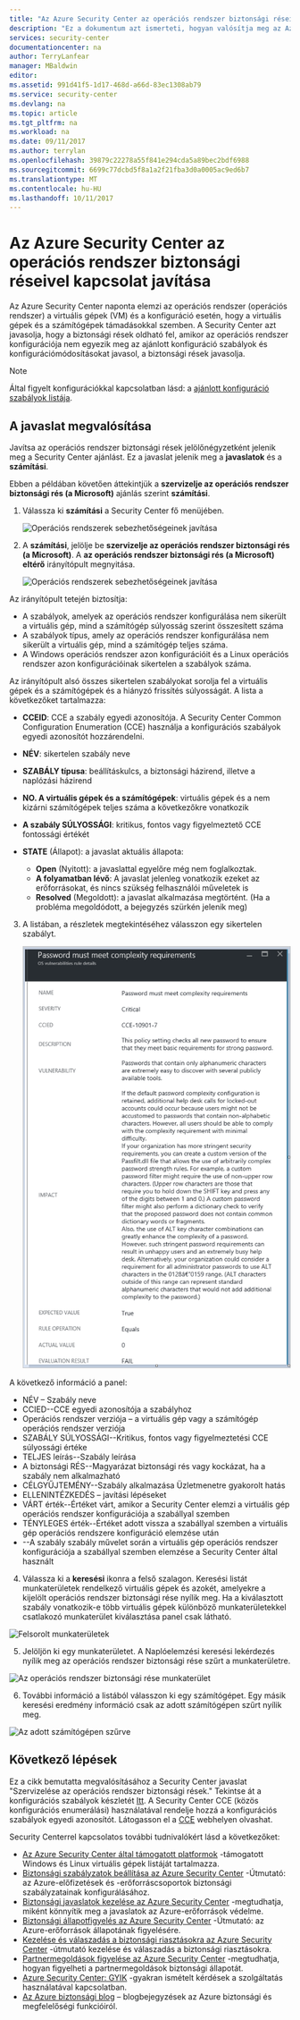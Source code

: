 ```yaml
---
title: "Az Azure Security Center az operációs rendszer biztonsági réseivel kapcsolat javítása |} Microsoft Docs"
description: "Ez a dokumentum azt ismerteti, hogyan valósítja meg az Azure Security Center ajánlás ** szervizelje az operációs rendszer biztonsági rések **."
services: security-center
documentationcenter: na
author: TerryLanfear
manager: MBaldwin
editor: 
ms.assetid: 991d41f5-1d17-468d-a66d-83ec1308ab79
ms.service: security-center
ms.devlang: na
ms.topic: article
ms.tgt_pltfrm: na
ms.workload: na
ms.date: 09/11/2017
ms.author: terrylan
ms.openlocfilehash: 39879c22278a55f841e294cda5a89bec2bdf6988
ms.sourcegitcommit: 6699c77dcbd5f8a1a2f21fba3d0a0005ac9ed6b7
ms.translationtype: MT
ms.contentlocale: hu-HU
ms.lasthandoff: 10/11/2017
---
```

# <a name="remediate-os-vulnerabilities-in-azure-security-center"></a>Az Azure Security Center az operációs rendszer biztonsági réseivel kapcsolat javítása
Az Azure Security Center naponta elemzi az operációs rendszer (operációs rendszer) a virtuális gépek (VM) és a konfiguráció esetén, hogy a virtuális gépek és a számítógépek támadásokkal szemben. A Security Center azt javasolja, hogy a biztonsági rések oldható fel, amikor az operációs rendszer konfigurációja nem egyezik meg az ajánlott konfiguráció szabályok és konfigurációmódosításokat javasol, a biztonsági rések javasolja.

> [!NOTE]
> Által figyelt konfigurációkkal kapcsolatban lásd: a [ajánlott konfiguráció szabályok listája](https://gallery.technet.microsoft.com/Azure-Security-Center-a789e335).
>
>

## <a name="implement-the-recommendation"></a>A javaslat megvalósítása
Javítsa az operációs rendszer biztonsági rések jelölőnégyzetként jelenik meg a Security Center ajánlást. Ez a javaslat jelenik meg a **javaslatok** és a **számítási**.

Ebben a példában követően áttekintjük a **szervizelje az operációs rendszer biztonsági rés (a Microsoft)** ajánlás szerint **számítási**.
1. Válassza ki **számítási** a Security Center fő menüjében.

   ![Operációs rendszerek sebezhetőségeinek javítása][1]

2. A **számítási**, jelölje be **szervizelje az operációs rendszer biztonsági rés (a Microsoft)**. A **az operációs rendszer biztonsági rés (a Microsoft) eltérő** irányítópult megnyitása.

   ![Operációs rendszerek sebezhetőségeinek javítása][2]

  Az irányítópult tetején biztosítja:

  - A szabályok, amelyek az operációs rendszer konfigurálása nem sikerült a virtuális gép, mind a számítógép súlyosság szerint összesített száma
  - A szabályok típus, amely az operációs rendszer konfigurálása nem sikerült a virtuális gép, mind a számítógép teljes száma.
  - A Windows operációs rendszer azon konfigurációit és a Linux operációs rendszer azon konfigurációinak sikertelen a szabályok száma.

  Az irányítópult alsó összes sikertelen szabályokat sorolja fel a virtuális gépek és a számítógépek és a hiányzó frissítés súlyosságát. A lista a következőket tartalmazza:

  - **CCEID**: CCE a szabály egyedi azonosítója. A Security Center Common Configuration Enumeration (CCE) használja a konfigurációs szabályok egyedi azonosítót hozzárendelni.
  - **NÉV**: sikertelen szabály neve
  - **SZABÁLY típusa**: beállításkulcs, a biztonsági házirend, illetve a naplózási házirend
  - **NO. A virtuális gépek és a számítógépek**: virtuális gépek és a nem kizárni számítógépek teljes száma a következőkre vonatkozik
  - **A szabály SÚLYOSSÁGI**: kritikus, fontos vagy figyelmeztető CCE fontossági értékét
  - **STATE** (Állapot): a javaslat aktuális állapota:

    - **Open** (Nyitott): a javaslattal egyelőre még nem foglalkoztak.
    - **A folyamatban lévő**: A javaslat jelenleg vonatkozik ezeket az erőforrásokat, és nincs szükség felhasználói műveletek is
    - **Resolved** (Megoldott): a javaslat alkalmazása megtörtént. (Ha a probléma megoldódott, a bejegyzés szürkén jelenik meg)

3. A listában, a részletek megtekintéséhez válasszon egy sikertelen szabályt.

   ![Konfigurációs szabályok, amelyek nem tudták][3]

  A következő információ a panel:

  - NÉV – Szabály neve
  - CCIED--CCE egyedi azonosítója a szabályhoz
  - Operációs rendszer verziója – a virtuális gép vagy a számítógép operációs rendszer verziója
  - SZABÁLY SÚLYOSSÁGI--Kritikus, fontos vagy figyelmeztetési CCE súlyossági értéke
  - TELJES leírás--Szabály leírása
  - A biztonsági RÉS--Magyarázat biztonsági rés vagy kockázat, ha a szabály nem alkalmazható
  - CÉLGYŰJTEMÉNY--Szabály alkalmazása Üzletmenetre gyakorolt hatás
  - ELLENINTÉZKEDÉS – javítási lépéseket
  - VÁRT érték--Értéket várt, amikor a Security Center elemzi a virtuális gép operációs rendszer konfigurációja a szabállyal szemben
  - TÉNYLEGES érték--Értéket adott vissza a szabállyal szemben a virtuális gép operációs rendszere konfiguráció elemzése után
  - --A szabály szabály művelet során a virtuális gép operációs rendszer konfigurációja a szabállyal szemben elemzése a Security Center által használt

4. Válassza ki a **keresési** ikonra a felső szalagon. Keresési listát munkaterületek rendelkező virtuális gépek és azokét, amelyekre a kijelölt operációs rendszer biztonsági rése nyílik meg. Ha a kiválasztott szabály vonatkozik-e több virtuális gépek különböző munkaterületekkel csatlakozó munkaterület kiválasztása panel csak látható.

  ![Felsorolt munkaterületek][4]

5. Jelöljön ki egy munkaterületet. A Naplóelemzési keresési lekérdezés nyílik meg az operációs rendszer biztonsági rése szűrt a munkaterületre.

  ![Az operációs rendszer biztonsági rése munkaterület][5]

6. További információ a listából válasszon ki egy számítógépet. Egy másik keresési eredmény információ csak az adott számítógépen szűrt nyílik meg.

  ![Az adott számítógépen szűrve][6]

## <a name="next-steps"></a>Következő lépések
Ez a cikk bemutatta megvalósításához a Security Center javaslat "Szervizelése az operációs rendszer biztonsági rések." Tekintse át a konfigurációs szabályok készletét [Itt](https://gallery.technet.microsoft.com/Azure-Security-Center-a789e335). A Security Center CCE (közös konfigurációs enumerálási) használatával rendelje hozzá a konfigurációs szabályok egyedi azonosítót. Látogasson el a [CCE](https://nvd.nist.gov/cce/index.cfm) webhelyen olvashat.

Security Centerrel kapcsolatos további tudnivalókért lásd a következőket:

* [Az Azure Security Center által támogatott platformok](security-center-os-coverage.md) -támogatott Windows és Linux virtuális gépek listáját tartalmazza.
* [Biztonsági szabályzatok beállítása az Azure Security Center](security-center-policies.md) -Útmutató: az Azure-előfizetések és -erőforráscsoportok biztonsági szabályzatainak konfigurálásához.
* [Biztonsági javaslatok kezelése az Azure Security Center](security-center-recommendations.md) -megtudhatja, miként könnyítik meg a javaslatok az Azure-erőforrások védelme.
* [Biztonsági állapotfigyelés az Azure Security Center](security-center-monitoring.md) -Útmutató: az Azure-erőforrások állapotának figyelésére.
* [Kezelése és válaszadás a biztonsági riasztásokra az Azure Security Center](security-center-managing-and-responding-alerts.md) -útmutató kezelése és válaszadás a biztonsági riasztásokra.
* [Partnermegoldások figyelése az Azure Security Center](security-center-partner-solutions.md) -megtudhatja, hogyan figyelheti a partnermegoldások biztonsági állapotát.
* [Azure Security Center: GYIK](security-center-faq.md) -gyakran ismételt kérdések a szolgáltatás használatával kapcsolatban.
* [Az Azure biztonsági blog](http://blogs.msdn.com/b/azuresecurity/) – blogbejegyzések az Azure biztonsági és megfelelőségi funkcióiról.

<!--Image references-->
[1]: ./media/security-center-remediate-os-vulnerabilities/compute-blade.png
[2]:./media/security-center-remediate-os-vulnerabilities/os-vulnerabilities.png
[3]: ./media/security-center-remediate-os-vulnerabilities/vulnerability-details.png
[4]: ./media/security-center-remediate-os-vulnerabilities/search.png
[5]: ./media/security-center-remediate-os-vulnerabilities/log-search.png
[6]: ./media/security-center-remediate-os-vulnerabilities/search-results.png
